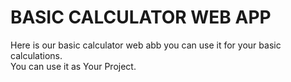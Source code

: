 # BASIC CALCULATOR WEB APP
Here is our basic calculator web abb you can use it for your basic calculations.<br>You can use it as Your Project.